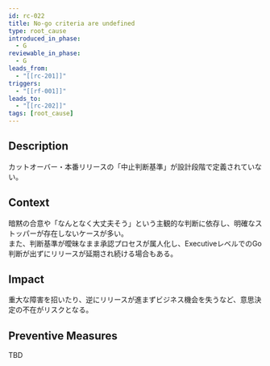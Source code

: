 ```yaml
---
id: rc-022
title: No-go criteria are undefined
type: root_cause
introduced_in_phase:
  - G
reviewable_in_phase:
  - G
leads_from:
  - "[[rc-201]]"
triggers:
  - "[[rf-001]]"
leads_to:
  - "[[rc-202]]"
tags: [root_cause]
---
```


## Description
カットオーバー・本番リリースの「中止判断基準」が設計段階で定義されていない。

## Context
暗黙の合意や「なんとなく大丈夫そう」という主観的な判断に依存し、明確なストッパーが存在しないケースが多い。  
また、判断基準が曖昧なまま承認プロセスが属人化し、ExecutiveレベルでのGo判断が出ずにリリースが延期され続ける場合もある。

## Impact
重大な障害を招いたり、逆にリリースが進まずビジネス機会を失うなど、意思決定の不在がリスクとなる。

## Preventive Measures
TBD